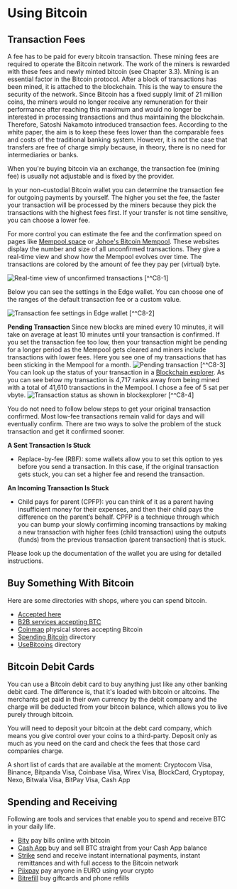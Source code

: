 # Using Bitcoin

## Transaction Fees
A fee has to be paid for every bitcoin transaction. These mining fees are required to operate the Bitcoin network. The work of the miners is rewarded with these fees and newly minted bitcoin (see Chapter 3.3). Mining is an essential factor in the Bitcoin protocol. After a block of transactions has been mined, it is attached to the blockchain. This is the way to ensure the security of the network. Since Bitcoin has a fixed supply limit of 21 million coins, the miners would no longer receive any remuneration for their performance after reaching this maximum and would no longer be interested in processing transactions and thus maintaining the blockchain. Therefore, Satoshi Nakamoto introduced transaction fees. According to the white paper, the aim is to keep these fees lower than the comparable fees and costs of the traditional banking system. However, it is not the case that transfers are free of charge simply because, in theory, there is no need for intermediaries or banks.

When you're buying bitcoin via an exchange, the transaction fee (mining fee) is usually not adjustable and is fixed by the provider.

In your non-custodial Bitcoin wallet you can determine the transaction fee for outgoing payments by yourself. The higher you set the fee, the faster your transaction will be processed by the miners because they pick the transactions with the highest fees first. If your transfer is not time sensitive, you can choose a lower fee.

For more control you can estimate the fee and the confirmation speed on pages like [Mempool.space](https://mempool.space/) or [Johoe's Bitcoin Mempool](https://jochen-hoenicke.de/queue/). These websites display the number and size of all unconfirmed transactions. They give a real-time view and show how the Mempool evolves over time. The transactions are colored by the amount of fee they pay per (virtual) byte.

![Real-time view of unconfirmed transactions](resources/_Mempool-space-white-back.png) [^^C8-1]

Below you can see the settings in the Edge wallet. You can choose one of the ranges of the default transaction fee or a custom value. 

![Transaction fee settings in Edge wallet](resources/_transaction-fee-setting.png) [^^C8-2]

**Pending Transaction**
Since new blocks are mined every 10 minutes, it will take on average at least 10 minutes until your transaction is confirmed. If you set the transaction fee too low, then your transaction might be pending for a longer period as the Mempool gets cleared and miners include transactions with lower fees. Here you see one of my transactions that has been sticking in the Mempool for a month. 
![Pending transaction](resources/_Pending-transaction-edge.png)  [^^C8-3]
You can look up the status of your transaction in a [Blockchain explorer](https://blockchair.com). As you can see below my transaction is 4,717 ranks away from being mined with a total of 41,610 transactions in the Mempool. I chose a fee of 5 sat per vbyte.
![Transaction status as shown in blockexplorer](resources/_Pending-transaction-explorer.png) [^^C8-4]

You do not need to follow below steps to get your original transaction confirmed. Most low-fee transactions remain valid for days and will eventually confirm. There are two ways to solve the problem of the stuck transaction and get it confirmed sooner. 

**A Sent Transaction Is Stuck**
* Replace-by-fee (RBF): some wallets allow you to set this option to yes before you send a transaction. In this case, if the original transaction gets stuck, you can set a higher fee and resend the transaction.

**An Incoming Transaction Is Stuck**
* Child pays for parent (CPFP): you can think of it as a parent having insufficient money for their expenses, and then their child pays the difference on the parent’s behalf. CPFP is a technique through which you can bump your slowly confirming incoming transactions by making a new transaction with higher fees (child transaction) using the outputs (funds) from the previous transaction (parent transaction) that is stuck.

Please look up the documentation of the wallet you are using for detailed instructions.

## Buy Something With Bitcoin
Here are some directories with shops, where you can spend bitcoin.
* [Accepted here](https://www.acceptedhere.io)
* [B2B services accepting BTC](https://cryptwerk.com/companies/b2b/btc/)
* [Coinmap](https://coinmap.org/view/) physical stores accepting Bitcoin
* [Spending Bitcoin](https://spending-bitcoin.com/) directory
* [UseBitcoins](https://usebitcoins.info/) directory

## Bitcoin Debit Cards
You can use a Bitcoin debit card to buy anything just like any other banking debit card. The difference is, that it's loaded with bitcoin or altcoins. The merchants get paid in their own currency by the debit company and the charge will be deducted from your bitcoin balance, which allows you to live purely through bitcoin. 

You will need to deposit your bitcoin at the debt card company, which means you give control over your coins to a third-party. Deposit only as much as you need on the card and check the fees that those card companies charge.

A short list of cards that are available at the moment:
Cryptocom Visa, Binance, Bitpanda Visa, Coinbase Visa, Wirex Visa, BlockCard, Cryptopay, Nexo, Bitwala Visa, BitPay Visa, Cash App

## Spending and Receiving
Following are tools and services that enable you to spend and receive BTC in your daily life.
* [Bity](https://bity.com/products/crypto-online-bill-pay/) pay bills online with bitcoin
* [Cash App](https://cash.app/bitcoin) buy and sell BTC straight from your Cash App balance
* [Strike](https://global.strike.me/) send and receive instant international payments, instant remittances and with full access to the Bitcoin network
* [Piixpay](https://www.piixpay.com/?lang=en) pay anyone in EURO using your crypto
* [Bitrefill](https://www.bitrefill.com/?hl=en) buy giftcards and phone refills